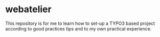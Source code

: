 # webatelier
This repository is for me to learn how to set-up a TYPO3 based project according to good practices tips and to my own practical experience.
